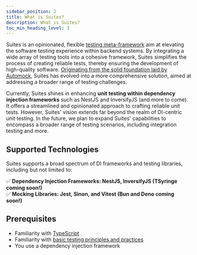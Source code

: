 ```yaml
---
sidebar_position: 2
title: What is Suites?
description: What is Suites?
toc_min_heading_level: 3
---
```


Suites is an opinionated, flexible [testing meta-framework](/docs/overview/meta-framework) aim at elevating the software testing experience within
backend systems. By integrating a wide array of testing tools into a cohesive framework, Suites simplifies the process
of creating reliable tests, thereby ensuring the development of high-quality software.
[Originating from the solid foundation laid by Automock](/docs/overview/the-shift-from-automock), Suites has evolved into a more comprehensive solution,
aimed at addressing a broader range of testing challenges.

Currently, Suites shines in enhancing **unit testing within dependency injection frameworks** such as NestJS
and InversifyJS (and more to come). It offers a streamlined and opinionated approach to crafting reliable unit tests.
However, Suites' vision extends far beyond the realm of DI-centric unit testing. In the future, we plan to expand
Suites' capabilities to encompass a broader range of testing scenarios, including integration testing and more.

## Supported Technologies

Suites supports a broad spectrum of DI frameworks and testing libraries, including but not limited to:

✅ **Dependency Injection Frameworks: NestJS, InversifyJS (TSyringe coming soon!)** \
✅ **Mocking Libraries: Jest, Sinon, and Vitest (Bun and Deno coming soon!)**

## Prerequisites

  - Familiarity with [TypeScript](https://www.typescriptlang.org/)
  - Familiarity with [basic testing principles and practices](/docs)
  - You use a dependency injection framework
